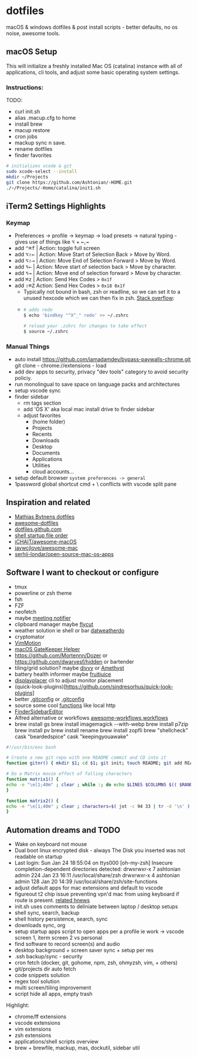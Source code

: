 # dotfiles

macOS & windows dotfiles & post install scripts - better defaults, no os noise, awesome tools. 

## macOS Setup

This will initialize a freshly installed Mac OS (catalina) instance with all of applications, cli tools, and adjust some basic operating system settings.

### Instructions:
TODO:
* curl init.sh 
* alias .macup.cfg to home
* install brew
* macup restore
* cron jobs
* mackup sync n save.
* rename dotfiles
* finder favorites
```sh
# initializes xcode & git
sudo xcode-select --install
mkdir ~/Projects
git clone https://github.com/Ashtonian/-HOME.git
./~/Projects/-Home/catalina/init1.sh
```

## iTerm2 Settings Highlights

### Keymap

* Preferences -> profile -> keymap -> load presets -> natural typing - gives use of things like <kbd>⌥</kbd> + <kbd>←</kbd>,<kbd>→</kbd> 
* add <kbd>⌃</kbd><kbd>⌘</kbd><kbd>f</kbd> | Action: toggle full screen
* add <kbd>⌥</kbd><kbd>⇧</kbd><kbd>←</kbd> | Action: Move Start of Selection Back > Move by Word.
* add <kbd>⌥</kbd><kbd>⇧</kbd><kbd>→</kbd> | Action: Move End of Selection Forward > Move by Word.
* add <kbd>⌥</kbd><kbd>←</kbd> | Action: Move start of selection back > Move by character.
* add <kbd>⌥</kbd><kbd>→</kbd> | Action: Move end of selection forward > Move by character.
* add <kbd>⌘</kbd><kbd>z</kbd> | Action: Send Hex Codes > `0x1f` 
* add <kbd>⇧</kbd><kbd>⌘</kbd><kbd>Z</kbd> Action: Send Hex Codes > `0x18 0x1f`
  * Typically not bound in bash, zsh or readline, so we can set it to a unused hexcode which we can then fix in zsh. [Stack overflow](http://stackoverflow.com/questions/6205157/iterm2-how-to-get-jump-to-beginning-end-of-line-in-bash-shell#answer-29403520):
  * ```sh  
    # adds redo
    $ echo 'bindkey "^X^_" redo' >> ~/.zshrc

    # reload your .zshrc for changes to take effect
    $ source ~/.zshrc
    ```

### Manual Things

* auto install https://github.com/iamadamdev/bypass-paywalls-chrome.git git clone - chrome://extensions - load
* add dev apps to security, privacy "dev tools" category to avoid security policiy.
* run monolingual to save space on language packs and architectures
* setup vscode sync
* finder sidebar
  * rm tags section
  * add 'OS X' aka local mac install drive to finder sidebar
  * adjust favorites
    * (home folder)
    * Projects
    * Recents
    * Downloads
    * Desktop
    * Documents
    * Applications
    * Utilities
    * cloud accounts...
* setup default browser `system preferences -> general`
* 1password global shortcut cmd + \ conflicts with vscode split pane

## Inspiration and related

* [Mathias Bytnens dotfiles](https://github.com/mathiasbynens/dotfiles)
* [awesome-dotfiles](https://github.com/webpro/awesome-dotfiles)
* [dotfiles.github.com](https://github.com/dotfiles/dotfiles.github.com)
* [shell startup file order](https://shreevatsa.wordpress.com/2008/03/30/zshbash-startup-files-loading-order-bashrc-zshrc-etc/)
* [iCHAIT/awesome-macOS](https://github.com/iCHAIT/awesome-macOS)
* [jaywcjlove/awesome-mac](https://github.com/jaywcjlove/awesome-mac#readme)
* [serhii-londar/open-source-mac-os-apps](https://github.com/serhii-londar/open-source-mac-os-apps#readme)

## Software I want to checkout or configure 

* tmux
* powerline or zsh theme
* fsh 
* FZF
* neofetch
* maybe [meeting notifier](https://github.com/leits/MeetingBar)
* clipboard manager maybe [flycut](https://github.com/TermiT/Flycut/blob/master/help.md)
* weather solution ie shell or bar [datweatherdo](https://github.com/inderdhir/DatWeatherDoe)
* cryptomator
* [VimMotion](https://github.com/dwarvesf/VimMotionApp)
* [macOS GateKeeper Helper](https://github.com/wynioux/macOS-GateKeeper-Helper)
* https://github.com/Mortennn/Dozer or https://github.com/dwarvesf/hidden or bartender
* tiling/grid solution? maybe [divvy](https://mizage.com/divvy/) or [Amethyst](https://github.com/ianyh/Amethyst)
* battery health informer maybe [fruitjuice](http://fruitjuiceapp.com/
)
* [displayplacer](https://github.com/jakehilborn/displayplacer) cli to adjust monitor placement
* (quick-look-plugins)[https://github.com/sindresorhus/quick-look-plugins]
* better [.gitconfig](https://github.com/mathiasbynens/dotfiles/blob/main/.gitconfig) or [.gitconfig](https://github.com/atomantic/dotfiles/blob/master/homedir/.gitconfig)
* source some cool [functions](https://github.com/mathiasbynens/dotfiles/blob/main/.functions) like local http 
* [FinderSidebarEditor](https://github.com/robperc/FinderSidebarEditor)
* Alfred alternative or workflows [awesome-workflows](https://github.com/alfred-workflows/awesome-alfred-workflows),[workflows](https://github.com/zenorocha/alfred-workflows)
* brew install gs
brew install imagemagick --with-webp
brew install p7zip
brew install pv
brew install rename
brew install zopfli
brew "shellcheck"
cask "beardedspice"
cask "keepingyouawake"
```sh
#!/usr/bin/env bash

# Create a new git repo with one README commit and CD into it
function gitnr() { mkdir $1; cd $1; git init; touch README; git add README; git commit -mFirst-commit;}

# Do a Matrix movie effect of falling characters
function matrix1() {
echo -e "\e[1;40m" ; clear ; while :; do echo $LINES $COLUMNS $(( $RANDOM % $COLUMNS)) $(( $RANDOM % 72 )) ;sleep 0.05; done|gawk '{ letters="abcdefghijklmnopqrstuvwxyzABCDEFGHIJKLMNOPQRSTUVWXYZ0123456789@#$%^&*()"; c=$4; letter=substr(letters,c,1);a[$3]=0;for (x in a) {o=a[x];a[x]=a[x]+1; printf "\033[%s;%sH\033[2;32m%s",o,x,letter; printf "\033[%s;%sH\033[1;37m%s\033[0;0H",a[x],x,letter;if (a[x] >= $1) { a[x]=0; } }}'
}

function matrix2() {
echo -e "\e[1;40m" ; clear ; characters=$( jot -c 94 33 | tr -d '\n' ) ; while :; do echo $LINES $COLUMNS $(( $RANDOM % $COLUMNS)) $(( $RANDOM % 72 )) $characters ;sleep 0.05; done|gawk '{ letters=$5; c=$4; letter=substr(letters,c,1);a[$3]=0;for (x in a) {o=a[x];a[x]=a[x]+1; printf "\033[%s;%sH\033[2;32m%s",o,x,letter; printf "\033[%s;%sH\033[1;37m%s\033[0;0H",a[x],x,letter;if (a[x] >= $1) { a[x]=0; } }}'
}
```

## Automation dreams and TODO

* Wake on keyboard not mouse  
* Dual boot linux encrypted disk - always The Disk you inserted was not readable on startup 
* Last login: Sun Jan 24 18:55:04 on ttys000
[oh-my-zsh] Insecure completion-dependent directories detected:
drwxrwxr-x  7 ashtonian  admin  224 Jan 23 16:11 /usr/local/share/zsh
drwxrwxr-x  4 ashtonian  admin  128 Jan 20 14:39 /usr/local/share/zsh/site-functions
* adjust default apps for mac extensions and default to vscode  
* figureout t2 chip issue preventing vpn'd mac from using keyboard if route is present. [related hnews](https://news.ycombinator.com/item?id=24838816)
* init.sh uses comments to deliniate between laptop / desktop setups
* shell sync, search, backup
* shell history persistence, search, sync
* downloads sync, org
* setup startup apps script to open apps per a profile ie work -> vscode screen 1, iterm screen 2 vs personal
* find software to record screen(s) and audio
* desktop background + screen saver sync + setup per res
* .ssh backup/sync - security
* cron fetch (docker, git, gohome, npm, zsh, ohmyzsh, vim, + others)
* git/projects dir auto fetch
* code snippets solution
* regex tool solution
* multi screen/tiling improvement
* script hide all apps, empty trash

Highlight:

* chrome/ff extensions
* vscode extensions
* vim extensions
* zsh extensions
* applications/shell scripts overview
* brew + brewfile, mackup, mas, dockutil, sidebar util 

